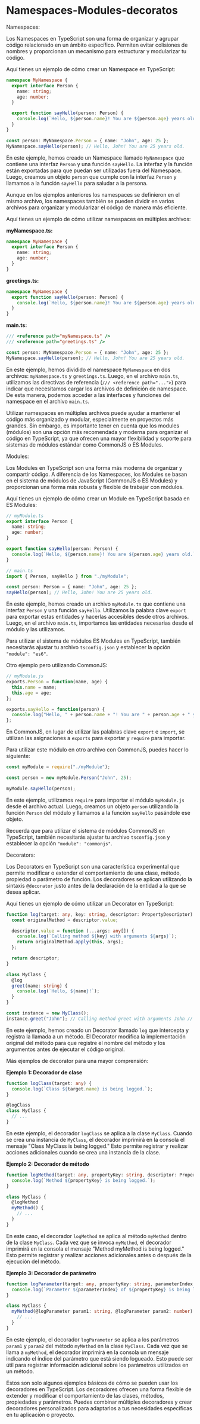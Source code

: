 # Namespaces-Modules-decoratos

Namespaces:

Los Namespaces en TypeScript son una forma de organizar y agrupar código relacionado en un ámbito específico. Permiten evitar colisiones de nombres y proporcionan un mecanismo para estructurar y modularizar tu código.

Aquí tienes un ejemplo de cómo crear un Namespace en TypeScript:

```typescript
namespace MyNamespace {
  export interface Person {
    name: string;
    age: number;
  }

  export function sayHello(person: Person) {
    console.log(`Hello, ${person.name}! You are ${person.age} years old.`);
  }
}

const person: MyNamespace.Person = { name: "John", age: 25 };
MyNamespace.sayHello(person); // Hello, John! You are 25 years old.
```

En este ejemplo, hemos creado un Namespace llamado `MyNamespace` que contiene una interfaz `Person` y una función `sayHello`. La interfaz y la función están exportadas para que puedan ser utilizadas fuera del Namespace. Luego, creamos un objeto `person` que cumple con la interfaz `Person` y llamamos a la función `sayHello` para saludar a la persona.

Aunque en los ejemplos anteriores los namespaces se definieron en el mismo archivo, los namespaces también se pueden dividir en varios archivos para organizar y modularizar el código de manera más eficiente.

Aquí tienes un ejemplo de cómo utilizar namespaces en múltiples archivos:

**myNamespace.ts:**
```typescript
namespace MyNamespace {
  export interface Person {
    name: string;
    age: number;
  }
}
```

**greetings.ts:**
```typescript
namespace MyNamespace {
  export function sayHello(person: Person) {
    console.log(`Hello, ${person.name}! You are ${person.age} years old.`);
  }
}
```

**main.ts:**
```typescript
/// <reference path="myNamespace.ts" />
/// <reference path="greetings.ts" />

const person: MyNamespace.Person = { name: "John", age: 25 };
MyNamespace.sayHello(person); // Hello, John! You are 25 years old.
```

En este ejemplo, hemos dividido el namespace `MyNamespace` en dos archivos: `myNamespace.ts` y `greetings.ts`. Luego, en el archivo `main.ts`, utilizamos las directivas de referencia (`/// <reference path="...">`) para indicar que necesitamos cargar los archivos de definición de namespace. De esta manera, podemos acceder a las interfaces y funciones del namespace en el archivo `main.ts`.

Utilizar namespaces en múltiples archivos puede ayudar a mantener el código más organizado y modular, especialmente en proyectos más grandes. Sin embargo, es importante tener en cuenta que los modules (módulos) son una opción más recomendada y moderna para organizar el código en TypeScript, ya que ofrecen una mayor flexibilidad y soporte para sistemas de módulos estándar como CommonJS o ES Modules.

Modules:

Los Modules en TypeScript son una forma más moderna de organizar y compartir código. A diferencia de los Namespaces, los Modules se basan en el sistema de módulos de JavaScript (CommonJS o ES Modules) y proporcionan una forma más robusta y flexible de trabajar con módulos.

Aquí tienes un ejemplo de cómo crear un Module en TypeScript basada en ES Modules:

```typescript
// myModule.ts
export interface Person {
  name: string;
  age: number;
}

export function sayHello(person: Person) {
  console.log(`Hello, ${person.name}! You are ${person.age} years old.`);
}
```

```typescript
// main.ts
import { Person, sayHello } from "./myModule";

const person: Person = { name: "John", age: 25 };
sayHello(person); // Hello, John! You are 25 years old.
```

En este ejemplo, hemos creado un archivo `myModule.ts` que contiene una interfaz `Person` y una función `sayHello`. Utilizamos la palabra clave `export` para exportar estas entidades y hacerlas accesibles desde otros archivos. Luego, en el archivo `main.ts`, importamos las entidades necesarias desde el módulo y las utilizamos.

Para utilizar el sistema de módulos ES Modules en TypeScript, también necesitarás ajustar tu archivo `tsconfig.json` y establecer la opción `"module": "es6"`.

Otro ejemplo pero utilizando CommonJS:

```javascript
// myModule.js
exports.Person = function(name, age) {
  this.name = name;
  this.age = age;
};

exports.sayHello = function(person) {
  console.log("Hello, " + person.name + "! You are " + person.age + " years old.");
};
```

En CommonJS, en lugar de utilizar las palabras clave `export` e `import`, se utilizan las asignaciones a `exports` para exportar y `require` para importar.

Para utilizar este módulo en otro archivo con CommonJS, puedes hacer lo siguiente:

```javascript
const myModule = require("./myModule");

const person = new myModule.Person("John", 25);

myModule.sayHello(person);
```

En este ejemplo, utilizamos `require` para importar el módulo `myModule.js` desde el archivo actual. Luego, creamos un objeto `person` utilizando la función `Person` del módulo y llamamos a la función `sayHello` pasándole ese objeto.

Recuerda que para utilizar el sistema de módulos CommonJS en TypeScript, también necesitarás ajustar tu archivo `tsconfig.json` y establecer la opción `"module": "commonjs"`.

Decorators:

Los Decorators en TypeScript son una característica experimental que permite modificar o extender el comportamiento de una clase, método, propiedad o parámetro de función. Los decoradores se aplican utilizando la sintaxis `@decorator` justo antes de la declaración de la entidad a la que se desea aplicar.

Aquí tienes un ejemplo de cómo utilizar un Decorator en TypeScript:

```typescript
function log(target: any, key: string, descriptor: PropertyDescriptor) {
  const originalMethod = descriptor.value;

  descriptor.value = function (...args: any[]) {
    console.log(`Calling method ${key} with arguments ${args}`);
    return originalMethod.apply(this, args);
  };

  return descriptor;
}

class MyClass {
  @log
  greet(name: string) {
    console.log(`Hello, ${name}!`);
  }
}

const instance = new MyClass();
instance.greet("John"); // Calling method greet with arguments John // Hello, John!
```

En este ejemplo, hemos creado un Decorator llamado `log` que intercepta y registra la llamada a un método. El Decorator modifica la implementación original del método para que registre el nombre del método y los argumentos antes de ejecutar el código original.

Más ejemplos de decorator para una mayor comprensión:

**Ejemplo 1: Decorador de clase**
```typescript
function logClass(target: any) {
  console.log(`Class ${target.name} is being logged.`);
}

@logClass
class MyClass {
  // ...
}
```

En este ejemplo, el decorador `logClass` se aplica a la clase `MyClass`. Cuando se crea una instancia de `MyClass`, el decorador imprimirá en la consola el mensaje "Class MyClass is being logged." Esto permite registrar y realizar acciones adicionales cuando se crea una instancia de la clase.

**Ejemplo 2: Decorador de método**
```typescript
function logMethod(target: any, propertyKey: string, descriptor: PropertyDescriptor) {
  console.log(`Method ${propertyKey} is being logged.`);
}

class MyClass {
  @logMethod
  myMethod() {
    // ...
  }
}
```

En este caso, el decorador `logMethod` se aplica al método `myMethod` dentro de la clase `MyClass`. Cada vez que se invoca `myMethod`, el decorador imprimirá en la consola el mensaje "Method myMethod is being logged." Esto permite registrar y realizar acciones adicionales antes o después de la ejecución del método.

**Ejemplo 3: Decorador de parámetro**
```typescript
function logParameter(target: any, propertyKey: string, parameterIndex: number) {
  console.log(`Parameter ${parameterIndex} of ${propertyKey} is being logged.`);
}

class MyClass {
  myMethod(@logParameter param1: string, @logParameter param2: number) {
    // ...
  }
}
```

En este ejemplo, el decorador `logParameter` se aplica a los parámetros `param1` y `param2` del método `myMethod` en la clase `MyClass`. Cada vez que se llama a `myMethod`, el decorador imprimirá en la consola un mensaje indicando el índice del parámetro que está siendo logueado. Esto puede ser útil para registrar información adicional sobre los parámetros utilizados en un método.

Estos son solo algunos ejemplos básicos de cómo se pueden usar los decoradores en TypeScript. Los decoradores ofrecen una forma flexible de extender y modificar el comportamiento de las clases, métodos, propiedades y parámetros. Puedes combinar múltiples decoradores y crear decoradores personalizados para adaptarlos a tus necesidades específicas en tu aplicación o proyecto.
